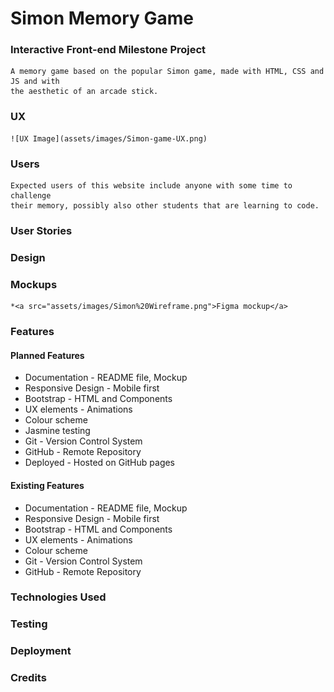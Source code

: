 # Simon Memory Game
### Interactive Front-end Milestone Project
    A memory game based on the popular Simon game, made with HTML, CSS and JS and with
    the aesthetic of an arcade stick.
### UX 
    ![UX Image](assets/images/Simon-game-UX.png)
### Users
    Expected users of this website include anyone with some time to challenge
    their memory, possibly also other students that are learning to code.
### User Stories
### Design
### Mockups
    *<a src="assets/images/Simon%20Wireframe.png">Figma mockup</a>
<h3>Features</h3>
<h4>Planned Features</h4>
    <ul>
        <li>Documentation - README file, Mockup</li>
        <li>Responsive Design - Mobile first</li>
        <li>Bootstrap - HTML and Components</li>
        <li>UX elements - Animations</li>
        <li>Colour scheme</li>
        <li>Jasmine testing</li>
        <li>Git - Version Control System</li>
        <li>GitHub - Remote Repository</li>
        <li>Deployed - Hosted on GitHub pages</li>
    </ul>
<h4>Existing Features</h4>
    <ul>  
        <li>Documentation - README file, Mockup</li>
        <li>Responsive Design - Mobile first</li>
        <li>Bootstrap - HTML and Components</li>
        <li>UX elements - Animations</li>
        <li>Colour scheme</li>
        <!--<li>Jasmine testing</li>-->
        <li>Git - Version Control System</li>
        <li>GitHub - Remote Repository</li>
        <!--<li>Deployed - Hosted on GitHub pages</li>-->
    </ul>
<h3>Technologies Used</h3>

<h3>Testing</h3>
<h3>Deployment</h3>
<h3>Credits</h3>